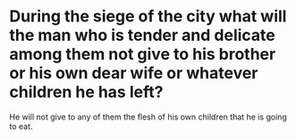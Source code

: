 # During the siege of the city what will the man who is tender and delicate among them not give to his brother or his own dear wife or whatever children he has left?

He will not give to any of them the flesh of his own children that he is going to eat.
